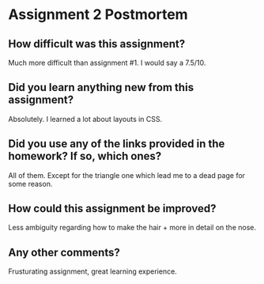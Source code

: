 # Assignment 2 Postmortem

## How difficult was this assignment?
Much more difficult than assignment #1. I would say a 7.5/10.

## Did you learn anything new from this assignment?
Absolutely. I learned a lot about layouts in CSS.


## Did you use any of the links provided in the homework? If so, which ones?
All of them. Except for the triangle one which lead me to a dead page for some reason.

## How could this assignment be improved?
Less ambiguity regarding how to make the hair + more in detail on the nose.

## Any other comments?
Frusturating assignment, great learning experience.